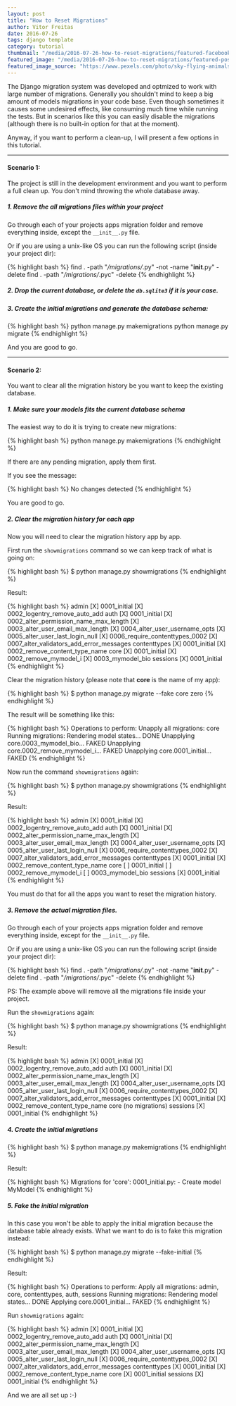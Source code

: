 ```yaml
---
layout: post
title: "How to Reset Migrations"
author: Vitor Freitas
date: 2016-07-26
tags: django template
category: tutorial
thumbnail: "/media/2016-07-26-how-to-reset-migrations/featured-facebook.jpg"
featured_image: "/media/2016-07-26-how-to-reset-migrations/featured-post-image.jpg"
featured_image_source: "https://www.pexels.com/photo/sky-flying-animals-birds-1209/"
---
```


The Django migration system was developed and optmized to work with large number of migrations. Generally you shouldn't
mind to keep a big amount of models migrations in your code base. Even though sometimes it causes some undesired
effects, like consuming much time while running the tests. But in scenarios like this you can easily disable the
migrations (although there is no built-in option for that at the moment).

Anyway, if you want to perform a clean-up, I will present a few options in this tutorial.

***

#### Scenario 1:

The project is still in the development environment and you want to perform a full clean up. You don't mind
throwing the whole database away.

##### 1. Remove the all migrations files within your project

Go through each of your projects apps migration folder and remove everything inside, except the `__init__.py` file.

Or if you are using a unix-like OS you can run the following script (inside your project dir):

{% highlight bash %}
find . -path "*/migrations/*.py" -not -name "__init__.py" -delete
find . -path "*/migrations/*.pyc"  -delete
{% endhighlight %}

##### 2. Drop the current database, or delete the `db.sqlite3` if it is your case.

##### 3. Create the initial migrations and generate the database schema:

{% highlight bash %}
python manage.py makemigrations
python manage.py migrate
{% endhighlight %}

And you are good to go.

***

#### Scenario 2:

You want to clear all the migration history be you want to keep the existing database.

##### 1. Make sure your models fits the current database schema

The easiest way to do it is trying to create new migrations:

{% highlight bash %}
python manage.py makemigrations
{% endhighlight %}

If there are any pending migration, apply them first.

If you see the message:

{% highlight bash %}
No changes detected
{% endhighlight %}

You are good to go.

##### 2. Clear the migration history for each app

Now you will need to clear the migration history app by app.

First run the `showmigrations` command so we can keep track of what is going on:

{% highlight bash %}
$ python manage.py showmigrations
{% endhighlight %}

Result:

{% highlight bash %}
admin
 [X] 0001_initial
 [X] 0002_logentry_remove_auto_add
auth
 [X] 0001_initial
 [X] 0002_alter_permission_name_max_length
 [X] 0003_alter_user_email_max_length
 [X] 0004_alter_user_username_opts
 [X] 0005_alter_user_last_login_null
 [X] 0006_require_contenttypes_0002
 [X] 0007_alter_validators_add_error_messages
contenttypes
 [X] 0001_initial
 [X] 0002_remove_content_type_name
core
 [X] 0001_initial
 [X] 0002_remove_mymodel_i
 [X] 0003_mymodel_bio
sessions
 [X] 0001_initial
{% endhighlight %}

Clear the migration history (please note that **core** is the name of my app):

{% highlight bash %}
$ python manage.py migrate --fake core zero
{% endhighlight %}

The result will be something like this:

{% highlight bash %}
Operations to perform:
  Unapply all migrations: core
Running migrations:
  Rendering model states... DONE
  Unapplying core.0003_mymodel_bio... FAKED
  Unapplying core.0002_remove_mymodel_i... FAKED
  Unapplying core.0001_initial... FAKED
{% endhighlight %}

Now run the command `showmigrations` again:

{% highlight bash %}
$ python manage.py showmigrations
{% endhighlight %}

Result:

{% highlight bash %}
admin
 [X] 0001_initial
 [X] 0002_logentry_remove_auto_add
auth
 [X] 0001_initial
 [X] 0002_alter_permission_name_max_length
 [X] 0003_alter_user_email_max_length
 [X] 0004_alter_user_username_opts
 [X] 0005_alter_user_last_login_null
 [X] 0006_require_contenttypes_0002
 [X] 0007_alter_validators_add_error_messages
contenttypes
 [X] 0001_initial
 [X] 0002_remove_content_type_name
core
 [ ] 0001_initial
 [ ] 0002_remove_mymodel_i
 [ ] 0003_mymodel_bio
sessions
 [X] 0001_initial
{% endhighlight %}

You must do that for all the apps you want to reset the migration history.

##### 3. Remove the actual migration files.

Go through each of your projects apps migration folder and remove everything inside, except for the `__init__.py` file.

Or if you are using a unix-like OS you can run the following script (inside your project dir):

{% highlight bash %}
find . -path "*/migrations/*.py" -not -name "__init__.py" -delete
find . -path "*/migrations/*.pyc"  -delete
{% endhighlight %}

PS: The example above will remove all the migrations file inside your project.

Run the `showmigrations` again:

{% highlight bash %}
$ python manage.py showmigrations
{% endhighlight %}

Result:

{% highlight bash %}
admin
 [X] 0001_initial
 [X] 0002_logentry_remove_auto_add
auth
 [X] 0001_initial
 [X] 0002_alter_permission_name_max_length
 [X] 0003_alter_user_email_max_length
 [X] 0004_alter_user_username_opts
 [X] 0005_alter_user_last_login_null
 [X] 0006_require_contenttypes_0002
 [X] 0007_alter_validators_add_error_messages
contenttypes
 [X] 0001_initial
 [X] 0002_remove_content_type_name
core
 (no migrations)
sessions
 [X] 0001_initial
{% endhighlight %}

##### 4. Create the initial migrations

{% highlight bash %}
$ python manage.py makemigrations
{% endhighlight %}

Result:

{% highlight bash %}
Migrations for 'core':
  0001_initial.py:
    - Create model MyModel
{% endhighlight %}

##### 5. Fake the initial migration

In this case you won't be able to apply the initial migration because the database table already exists. What we want
to do is to fake this migration instead:

{% highlight bash %}
$ python manage.py migrate --fake-initial
{% endhighlight %}

Result:

{% highlight bash %}
Operations to perform:
  Apply all migrations: admin, core, contenttypes, auth, sessions
Running migrations:
  Rendering model states... DONE
  Applying core.0001_initial... FAKED
{% endhighlight %}

Run `showmigrations` again:

{% highlight bash %}
admin
 [X] 0001_initial
 [X] 0002_logentry_remove_auto_add
auth
 [X] 0001_initial
 [X] 0002_alter_permission_name_max_length
 [X] 0003_alter_user_email_max_length
 [X] 0004_alter_user_username_opts
 [X] 0005_alter_user_last_login_null
 [X] 0006_require_contenttypes_0002
 [X] 0007_alter_validators_add_error_messages
contenttypes
 [X] 0001_initial
 [X] 0002_remove_content_type_name
core
 [X] 0001_initial
sessions
 [X] 0001_initial
{% endhighlight %}

And we are all set up :-)
